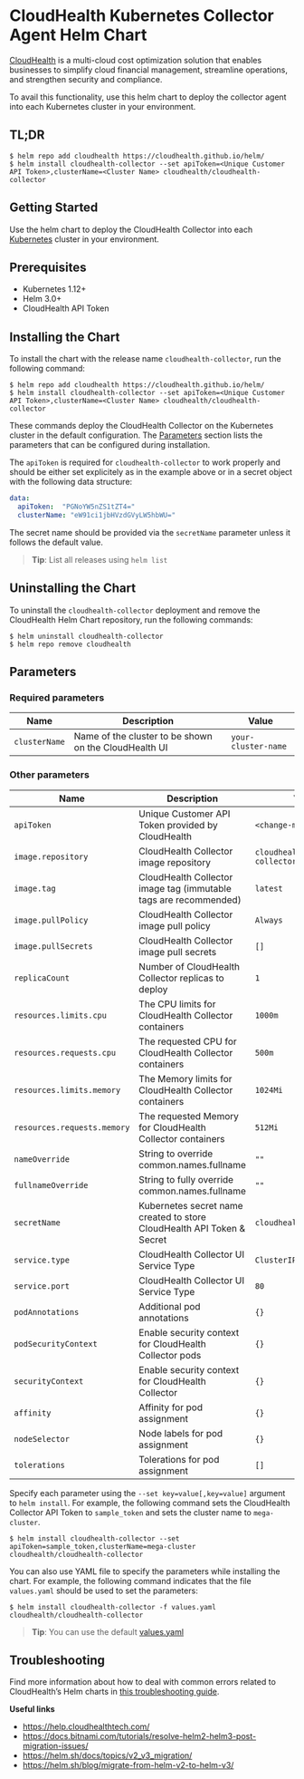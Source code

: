 <!-- Copyright 2021 VMware, Inc. -->
<!-- SPDX-License-Identifier: Apache-2.0 -->
# CloudHealth Kubernetes Collector Agent Helm Chart

[CloudHealth](https://www.cloudhealthtech.com/) is a multi-cloud cost optimization solution that enables businesses to simplify cloud financial management, streamline operations, and strengthen security and compliance.

To avail this functionality, use this helm chart to deploy the collector agent into each Kubernetes cluster in your environment.

## TL;DR

```console
$ helm repo add cloudhealth https://cloudhealth.github.io/helm/
$ helm install cloudhealth-collector --set apiToken=<Unique Customer API Token>,clusterName=<Cluster Name> cloudhealth/cloudhealth-collector
```

## Getting Started

Use the helm chart to deploy the CloudHealth Collector into each [Kubernetes](http://kubernetes.io) cluster in your environment.

## Prerequisites

- Kubernetes 1.12+
- Helm 3.0+
- CloudHealth API Token

## Installing the Chart

To install the chart with the release name `cloudhealth-collector`, run the following command:

```console
$ helm repo add cloudhealth https://cloudhealth.github.io/helm/
$ helm install cloudhealth-collector --set apiToken=<Unique Customer API Token>,clusterName=<Cluster Name> cloudhealth/cloudhealth-collector
```

These commands deploy the CloudHealth Collector on the Kubernetes cluster in the default configuration. The [Parameters](#parameters) section lists the parameters that can be configured during installation.

The `apiToken` is required for `cloudhealth-collector` to work properly and should be either set explicitely as in the example above or in a secret object with the following data structure:
```yaml
data:
  apiToken:  "PGNoYW5nZS1tZT4="
  clusterName: "eW91ci1jbHVzdGVyLW5hbWU="
```

The secret name should be provided via the `secretName` parameter unless it follows the default value.

> **Tip**: List all releases using `helm list`

## Uninstalling the Chart

To uninstall the `cloudhealth-collector` deployment and remove the CloudHealth Helm Chart repository, run the following commands:

```console
$ helm uninstall cloudhealth-collector
$ helm repo remove cloudhealth
```

## Parameters

### Required parameters

| Name                     | Description                                                                             | Value           |
| ------------------------ | --------------------------------------------------------------------------------------- | --------------- |
| `clusterName`           | Name of the cluster to be shown on the CloudHealth UI                                      | `your-cluster-name`            |


### Other parameters

| Name                        | Description                                                                                  | Value                 |
| --------------------------- | -------------------------------------------------------------------------------------------- | --------------------- |
| `apiToken`            | Unique Customer API Token provided by CloudHealth                                                             | `<change-me>`            |
| `image.repository`          | CloudHealth Collector image repository                                                            | `cloudhealth/container-collector`      |
| `image.tag`                 | CloudHealth Collector image tag (immutable tags are recommended)                                  | `latest` |
| `image.pullPolicy`          | CloudHealth Collector image pull policy                                                           | `Always`        |
| `image.pullSecrets`         | CloudHealth Collector image pull secrets                                                          | `[]`                  |
| `replicaCount`                          | Number of CloudHealth Collector replicas to deploy                                             | `1`|
| `resources.limits.cpu`                      | The CPU limits for CloudHealth Collector containers                                      | `1000m`            |
| `resources.requests.cpu`                    | The requested CPU for CloudHealth Collector containers                                   | `500m`            |
| `resources.limits.memory`                      | The Memory limits for CloudHealth Collector containers                                      | `1024Mi`            |
| `resources.requests.memory`                    | The requested Memory for CloudHealth Collector containers                                   | `512Mi`            |
| `nameOverride`       | String to override common.names.fullname                                          | `""`            |
| `fullnameOverride`       | String to fully override common.names.fullname                                          | `""`            |
| `secretName`       | Kubernetes secret name created to store CloudHealth API Token & Secret                                         | `cloudhealth-config`            |
| `service.type`                  | CloudHealth Collector UI Service Type                                                                                                 | `ClusterIP`              |
| `service.port`                  | CloudHealth Collector UI Service Type                                                                                                 | `80`              |
| `podAnnotations`                        | Additional pod annotations                                                                | `{}`            |
| `podSecurityContext`            | Enable security context for CloudHealth Collector pods                                         | `{}`          |
| `securityContext`            | Enable security context for CloudHealth Collector                                         | `{}`          |
| `affinity`                              | Affinity for pod assignment                                                               | `{}`            |
| `nodeSelector`                          | Node labels for pod assignment                                                            | `{}`            |
| `tolerations`                           | Tolerations for pod assignment                                                            | `[]`            |


Specify each parameter using the `--set key=value[,key=value]` argument to `helm install`. For example, the following command sets the CloudHealth Collector API Token to `sample_token` and sets the cluster name to `mega-cluster`.

```console
$ helm install cloudhealth-collector --set apiToken=sample_token,clusterName=mega-cluster cloudhealth/cloudhealth-collector
```

You can also use YAML file to specify the parameters while installing the chart. For example, the following command indicates that the file `values.yaml` should be used to set the parameters:

```console
$ helm install cloudhealth-collector -f values.yaml cloudhealth/cloudhealth-collector
```

> **Tip**: You can use the default [values.yaml](cloudhealth-collector/values.yaml)

## Troubleshooting

Find more information about how to deal with common errors related to CloudHealth’s Helm charts in [this troubleshooting guide](https://docs.bitnami.com/general/how-to/troubleshoot-helm-chart-issues).

**Useful links**

- https://help.cloudhealthtech.com/
- https://docs.bitnami.com/tutorials/resolve-helm2-helm3-post-migration-issues/
- https://helm.sh/docs/topics/v2_v3_migration/
- https://helm.sh/blog/migrate-from-helm-v2-to-helm-v3/
